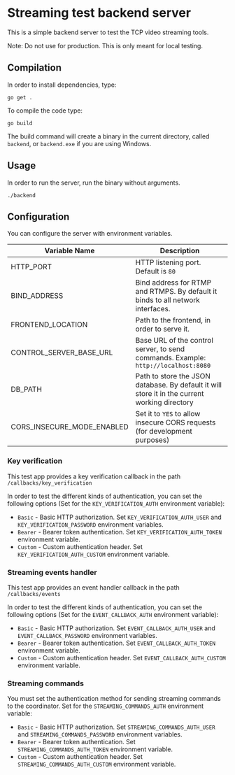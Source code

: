 # Streaming test backend server

This is a simple backend server to test the TCP video streaming tools.

Note: Do not use for production. This is only meant for local testing.

## Compilation

In order to install dependencies, type:

```
go get .
```

To compile the code type:

```
go build
```

The build command will create a binary in the current directory, called `backend`, or `backend.exe` if you are using Windows.

## Usage

In order to run the server, run the binary without arguments.

```
./backend
```

## Configuration

You can configure the server with environment variables.

| Variable Name              | Description                                                                                   |
| -------------------------- | --------------------------------------------------------------------------------------------- |
| HTTP_PORT                  | HTTP listening port. Default is `80`                                                          |
| BIND_ADDRESS               | Bind address for RTMP and RTMPS. By default it binds to all network interfaces.               |
| FRONTEND_LOCATION          | Path to the frontend, in order to serve it.                                                   |
| CONTROL_SERVER_BASE_URL    | Base URL of the control server, to send commands. Example: `http://localhost:8080`            |
| DB_PATH                    | Path to store the JSON database. By default it will store it in the current working directory |
| CORS_INSECURE_MODE_ENABLED | Set it to `YES` to allow insecure CORS requests (for development purposes)                    |

### Key verification

This test app provides a key verification callback in the path `/callbacks/key_verification`

In order to test the different kinds of authentication, you can set the following options (Set for the `KEY_VERIFICATION_AUTH` environment variable):

 - `Basic` - Basic HTTP authorization. Set `KEY_VERIFICATION_AUTH_USER` and `KEY_VERIFICATION_PASSWORD` environment variables.
 - `Bearer` - Bearer token authentication. Set `KEY_VERIFICATION_AUTH_TOKEN` environment variable.
 - `Custom` - Custom authentication header. Set `KEY_VERIFICATION_AUTH_CUSTOM` environment variable.

### Streaming events handler

This test app provides an event handler callback in the path `/callbacks/events`

In order to test the different kinds of authentication, you can set the following options (Set for the `EVENT_CALLBACK_AUTH` environment variable):

 - `Basic` - Basic HTTP authorization. Set `EVENT_CALLBACK_AUTH_USER` and `EVENT_CALLBACK_PASSWORD` environment variables.
 - `Bearer` - Bearer token authentication. Set `EVENT_CALLBACK_AUTH_TOKEN` environment variable.
 - `Custom` - Custom authentication header. Set `EVENT_CALLBACK_AUTH_CUSTOM` environment variable.

### Streaming commands

You must set the authentication method for sending streaming commands to the coordinator. Set for the `STREAMING_COMMANDS_AUTH` environment variable:

 - `Basic` - Basic HTTP authorization. Set `STREAMING_COMMANDS_AUTH_USER` and `STREAMING_COMMANDS_PASSWORD` environment variables.
 - `Bearer` - Bearer token authentication. Set `STREAMING_COMMANDS_AUTH_TOKEN` environment variable.
 - `Custom` - Custom authentication header. Set `STREAMING_COMMANDS_AUTH_CUSTOM` environment variable.
